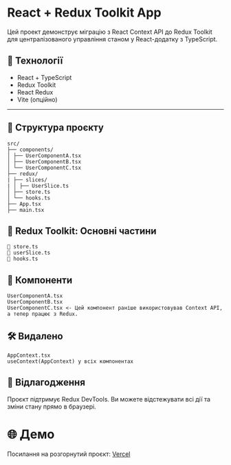 # React + Redux Toolkit App

Цей проект демонструє міграцію з React Context API до Redux Toolkit для централізованого управління станом у React-додатку з TypeScript.

## 🔧 Технології

- React + TypeScript
- Redux Toolkit
- React Redux
- Vite (опційно)

---

## 📁 Структура проєкту
```
src/
├── components/
│ ├── UserComponentA.tsx
│ ├── UserComponentB.tsx
│ └── UserComponentC.tsx
├── redux/
| ├── slices/
| │ ├── UserSlice.ts
│ ├── store.ts
│ └── hooks.ts
├── App.tsx
├── main.tsx
```

## 🧩 Redux Toolkit: Основні частини
```
🔹 store.ts
🔹 userSlice.ts
🔹 hooks.ts
```

## 🧩 Компоненти
```
UserComponentA.tsx
UserComponentB.tsx
UserComponentC.tsx <- Цей компонент раніше використовував Context API, а тепер працює з Redux.
```

## 🛠 Видалено
```
AppContext.tsx
useContext(AppContext) у всіх компонентах
```
## 🧪 Відлагодження

Проєкт підтримує Redux DevTools. Ви можете відстежувати всі дії та зміни стану прямо в браузері.

# 🌐 Демо

Посилання на розгорнутий проєкт: [Vercel](https://home-work-45-zeta.vercel.app/)
